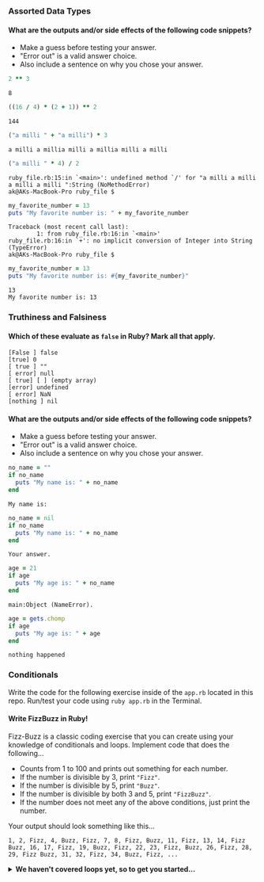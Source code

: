 ### Assorted Data Types

#### What are the outputs and/or side effects of the following code snippets?

* Make a guess before testing your answer.
* "Error out" is a valid answer choice.
* Also include a sentence on why you chose your answer.

```rb
2 ** 3
```
```text
8
```

```rb
((16 / 4) * (2 + 1)) ** 2
```
```text
144
```

```rb
("a milli " + "a milli") * 3
```
```text
a milli a millia milli a millia milli a milli
```

```rb
("a milli " * 4) / 2
```
```text
ruby_file.rb:15:in `<main>': undefined method `/' for "a milli a milli a milli a milli ":String (NoMethodError)
ak@AKs-MacBook-Pro ruby_file $
```

```rb
my_favorite_number = 13
puts "My favorite number is: " + my_favorite_number
```
```text
Traceback (most recent call last):
        1: from ruby_file.rb:16:in `<main>'
ruby_file.rb:16:in `+': no implicit conversion of Integer into String (TypeError)
ak@AKs-MacBook-Pro ruby_file $
```

```rb
my_favorite_number = 13
puts "My favorite number is: #{my_favorite_number}"
```
```text
13
My favorite number is: 13
```

### Truthiness and Falsiness

#### Which of these evaluate as `false` in Ruby? Mark all that apply.

```text
[False ] false
[true] 0
[ true ] ""
[ error] null
[ true] [ ] (empty array)
[error] undefined
[ error] NaN
[nothing ] nil
```

#### What are the outputs and/or side effects of the following code snippets?

* Make a guess before testing your answer.
* "Error out" is a valid answer choice.
* Also include a sentence on why you chose your answer.

```rb
no_name = ""
if no_name
  puts "My name is: " + no_name
end
```
```text
My name is:
```

```rb
no_name = nil
if no_name
  puts "My name is: " + no_name
end
```
```text
Your answer.
```

```rb
age = 21
if age
  puts "My age is: " + no_name
end
```
```text
main:Object (NameError).
```

```rb
age = gets.chomp
if age
  puts "My age is: " + age
end
```
```text
nothing happened
```

### Conditionals

Write the code for the following exercise inside of the `app.rb` located in this repo. Run/test your code using `ruby app.rb` in the Terminal.

#### Write FizzBuzz in Ruby!

Fizz-Buzz is a classic coding exercise that you can create using your knowledge of conditionals and loops. Implement code that does the following...

* Counts from 1 to 100 and prints out something for each number.
* If the number is divisible by 3, print `"Fizz"`.
* If the number is divisible by 5, print `"Buzz"`.
* If the number is divisible by both 3 and 5, print `"FizzBuzz"`.
* If the number does not meet any of the above conditions, just print the number.

Your output should look something like this...
```
1, 2, Fizz, 4, Buzz, Fizz, 7, 8, Fizz, Buzz, 11, Fizz, 13, 14, Fizz Buzz, 16, 17, Fizz, 19, Buzz, Fizz, 22, 23, Fizz, Buzz, 26, Fizz, 28, 29, Fizz Buzz, 31, 32, Fizz, 34, Buzz, Fizz, ...
```

<details>
  <summary><strong>We haven't covered loops yet, so to get you started...</strong></summary>

  ```rb
  n = 1
  while n <= 100
    fizz = if n % 3 == 0 then 'fizz' end
        buzz = if n % 5 == 0 then 'buzz' end
        x = if n % 5 != 0 && n % 3 != 0 then "#{n}" end
        puts y="#{x} #{fizz}#{buzz}"
        n = n+1
  end
  ```

</details>
